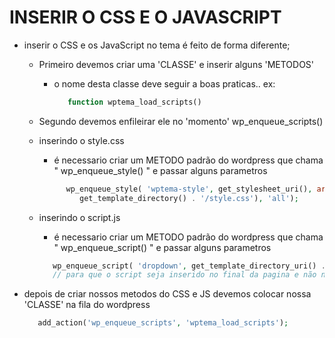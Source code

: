 # INSERIR O CSS E O JAVASCRIPT
   *  inserir o CSS e os JavaScript no tema é feito de forma diferente;
      - Primeiro devemos criar uma 'CLASSE' e inserir alguns 'METODOS'
         - o nome desta classe deve seguir a boas praticas.. ex:
            ```php
               function wptema_load_scripts()
            ```

      - Segundo devemos enfileirar ele no 'momento'  wp_enqueue_scripts() 
   
      * inserindo o style.css
         - é necessario criar um METODO padrão do wordpress que chama " wp_enqueue_style() " e passar alguns parametros

         ```php
               wp_enqueue_style( 'wptema-style', get_stylesheet_uri(), array(), filemtime(
                  get_template_directory() . '/style.css'), 'all');
         ```
      
      * inserindo o script.js
         - é necessario criar um METODO padrão do wordpress que chama " wp_enqueue_script() " e passar alguns parametros

         ```php
            wp_enqueue_script( 'dropdown', get_template_directory_uri() . '/js/dropdown.js', array(), '1.0', true);
            // para que o script seja inserido no final da pagina e não no <head> é necessario passar o parametro true 
         ```

   * depois de criar nossos metodos do CSS e JS devemos colocar nossa 'CLASSE' na fila do wordpress
      ```php
         add_action('wp_enqueue_scripts', 'wptema_load_scripts');
      ``` 